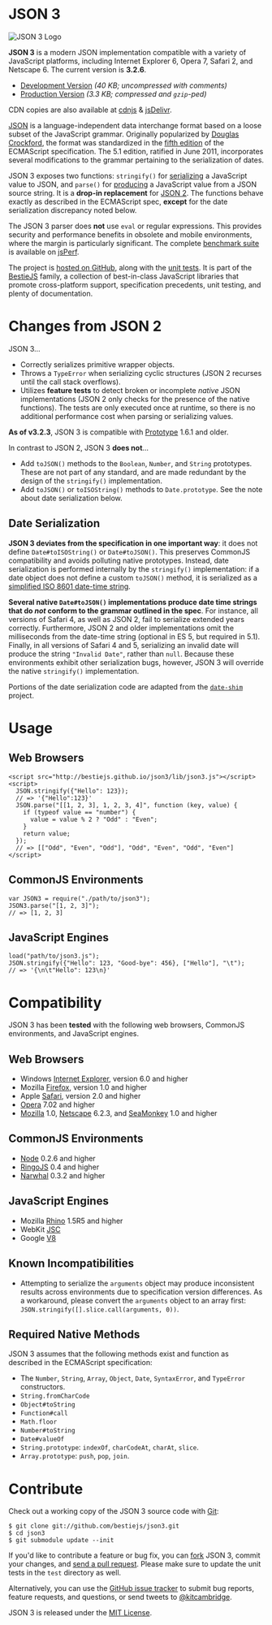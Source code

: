 # JSON 3 #

![JSON 3 Logo](http://bestiejs.github.io/json3/page/logo.png)

**JSON 3** is a modern JSON implementation compatible with a variety of JavaScript platforms, including Internet Explorer 6, Opera 7, Safari 2, and Netscape 6. The current version is **3.2.6**.

- [Development Version](https://raw.github.com/bestiejs/json3/v3.2.6/lib/json3.js) *(40 KB; uncompressed with comments)*
- [Production Version](https://raw.github.com/bestiejs/json3/v3.2.6/lib/json3.min.js) *(3.3 KB; compressed and `gzip`-ped)*

CDN copies are also available at [cdnjs](http://cdnjs.com/libraries/json3/) & [jsDelivr](http://www.jsdelivr.com/#!json3).

[JSON](http://json.org/) is a language-independent data interchange format based on a loose subset of the JavaScript grammar. Originally popularized by [Douglas Crockford](http://www.crockford.com/), the format was standardized in the [fifth edition](http://es5.github.com/) of the ECMAScript specification. The 5.1 edition, ratified in June 2011, incorporates several modifications to the grammar pertaining to the serialization of dates.

JSON 3 exposes two functions: `stringify()` for [serializing](https://developer.mozilla.org/en/JavaScript/Reference/Global_Objects/JSON/stringify) a JavaScript value to JSON, and `parse()` for [producing](https://developer.mozilla.org/en/JavaScript/Reference/Global_Objects/JSON/parse) a JavaScript value from a JSON source string. It is a **drop-in replacement** for [JSON 2](http://json.org/js). The functions behave exactly as described in the ECMAScript spec, **except** for the date serialization discrepancy noted below.

The JSON 3 parser does **not** use `eval` or regular expressions. This provides security and performance benefits in obsolete and mobile environments, where the margin is particularly significant. The complete [benchmark suite](http://jsperf.com/json3) is available on [jsPerf](http://jsperf.com/).

The project is [hosted on GitHub](http://git.io/json3), along with the [unit tests](http://bestiejs.github.io/json3/test/test_browser.html). It is part of the [BestieJS](https://github.com/bestiejs) family, a collection of best-in-class JavaScript libraries that promote cross-platform support, specification precedents, unit testing, and plenty of documentation.

# Changes from JSON 2 #

JSON 3...

* Correctly serializes primitive wrapper objects.
* Throws a `TypeError` when serializing cyclic structures (JSON 2 recurses until the call stack overflows).
* Utilizes **feature tests** to detect broken or incomplete *native* JSON implementations (JSON 2 only checks for the presence of the native functions). The tests are only executed once at runtime, so there is no additional performance cost when parsing or serializing values.

**As of v3.2.3**, JSON 3 is compatible with [Prototype](http://prototypejs.org) 1.6.1 and older.

In contrast to JSON 2, JSON 3 **does not**...

* Add `toJSON()` methods to the `Boolean`, `Number`, and `String` prototypes. These are not part of any standard, and are made redundant by the design of the `stringify()` implementation.
* Add `toJSON()` or `toISOString()` methods to `Date.prototype`. See the note about date serialization below.

## Date Serialization

**JSON 3 deviates from the specification in one important way**: it does not define `Date#toISOString()` or `Date#toJSON()`. This preserves CommonJS compatibility and avoids polluting native prototypes. Instead, date serialization is performed internally by the `stringify()` implementation: if a date object does not define a custom `toJSON()` method, it is serialized as a [simplified ISO 8601 date-time string](http://es5.github.com/#x15.9.1.15).

**Several native `Date#toJSON()` implementations produce date time strings that do *not* conform to the grammar outlined in the spec**. For instance, all versions of Safari 4, as well as JSON 2, fail to serialize extended years correctly. Furthermore, JSON 2 and older implementations omit the milliseconds from the date-time string (optional in ES 5, but required in 5.1). Finally, in all versions of Safari 4 and 5, serializing an invalid date will produce the string `"Invalid Date"`, rather than `null`. Because these environments exhibit other serialization bugs, however, JSON 3 will override the native `stringify()` implementation.

Portions of the date serialization code are adapted from the [`date-shim`](https://github.com/Yaffle/date-shim) project.

# Usage #

## Web Browsers

    <script src="http://bestiejs.github.io/json3/lib/json3.js"></script>
    <script>
      JSON.stringify({"Hello": 123});
      // => '{"Hello":123}'
      JSON.parse("[[1, 2, 3], 1, 2, 3, 4]", function (key, value) {
        if (typeof value == "number") {
          value = value % 2 ? "Odd" : "Even";
        }
        return value;
      });
      // => [["Odd", "Even", "Odd"], "Odd", "Even", "Odd", "Even"]
    </script>

## CommonJS Environments

    var JSON3 = require("./path/to/json3");
    JSON3.parse("[1, 2, 3]");
    // => [1, 2, 3]

## JavaScript Engines

    load("path/to/json3.js");
    JSON.stringify({"Hello": 123, "Good-bye": 456}, ["Hello"], "\t");
    // => '{\n\t"Hello": 123\n}'

# Compatibility #

JSON 3 has been **tested** with the following web browsers, CommonJS environments, and JavaScript engines.

## Web Browsers

- Windows [Internet Explorer](http://www.microsoft.com/windows/internet-explorer), version 6.0 and higher
- Mozilla [Firefox](http://www.mozilla.com/firefox), version 1.0 and higher
- Apple [Safari](http://www.apple.com/safari), version 2.0 and higher
- [Opera](http://www.opera.com) 7.02 and higher
- [Mozilla](http://sillydog.org/narchive/gecko.php) 1.0, [Netscape](http://sillydog.org/narchive/) 6.2.3, and [SeaMonkey](http://www.seamonkey-project.org/) 1.0 and higher

## CommonJS Environments

- [Node](http://nodejs.org/) 0.2.6 and higher
- [RingoJS](http://ringojs.org/) 0.4 and higher
- [Narwhal](http://narwhaljs.org/) 0.3.2 and higher

## JavaScript Engines

- Mozilla [Rhino](http://www.mozilla.org/rhino) 1.5R5 and higher
- WebKit [JSC](https://trac.webkit.org/wiki/JSC)
- Google [V8](http://code.google.com/p/v8)

## Known Incompatibilities

* Attempting to serialize the `arguments` object may produce inconsistent results across environments due to specification version differences. As a workaround, please convert the `arguments` object to an array first: `JSON.stringify([].slice.call(arguments, 0))`.

## Required Native Methods

JSON 3 assumes that the following methods exist and function as described in the ECMAScript specification:

- The `Number`, `String`, `Array`, `Object`, `Date`, `SyntaxError`, and `TypeError` constructors.
- `String.fromCharCode`
- `Object#toString`
- `Function#call`
- `Math.floor`
- `Number#toString`
- `Date#valueOf`
- `String.prototype`: `indexOf`, `charCodeAt`, `charAt`, `slice`.
- `Array.prototype`: `push`, `pop`, `join`.

# Contribute #

Check out a working copy of the JSON 3 source code with [Git](http://git-scm.com/):

    $ git clone git://github.com/bestiejs/json3.git
    $ cd json3
    $ git submodule update --init

If you'd like to contribute a feature or bug fix, you can [fork](http://help.github.com/fork-a-repo/) JSON 3, commit your changes, and [send a pull request](http://help.github.com/send-pull-requests/). Please make sure to update the unit tests in the `test` directory as well.

Alternatively, you can use the [GitHub issue tracker](https://github.com/bestiejs/json3/issues) to submit bug reports, feature requests, and questions, or send tweets to [@kitcambridge](http://twitter.com/kitcambridge).

JSON 3 is released under the [MIT License](http://kit.mit-license.org/).
